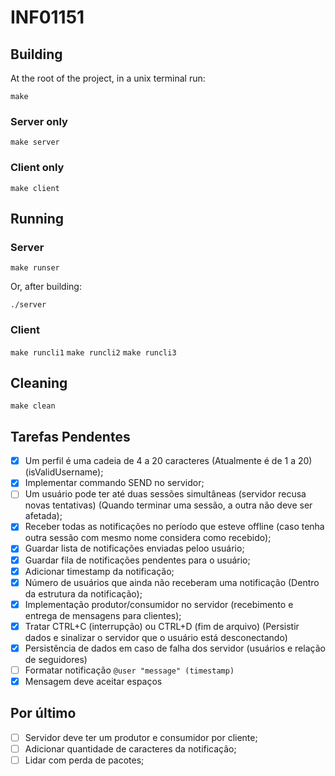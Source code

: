 # INF01151

## Building

At the root of the project, in a unix terminal run:

`make`

### Server only

`make server`

### Client only

`make client`

## Running

### Server

`make runser`

Or, after building:

`./server`

### Client

`make runcli1`
`make runcli2`
`make runcli3`

## Cleaning

`make clean`

## Tarefas Pendentes

- [x] Um perfil é uma cadeia de 4 a 20 caracteres (Atualmente é de 1 a 20) (isValidUsername);
- [x] Implementar commando SEND no servidor;
- [ ] Um usuário pode ter até duas sessões simultâneas (servidor recusa novas tentativas) (Quando terminar uma sessão, a outra não deve ser afetada);
- [x] Receber todas as notificações no período que esteve offline (caso tenha outra sessão com mesmo nome considera como recebido);
- [x] Guardar lista de notificações enviadas peloo usuário;
- [x] Guardar fila de notificações pendentes para o usuário;
- [x] Adicionar timestamp da notificação;
- [x] Número de usuários que ainda não receberam uma notificação (Dentro da estrutura da notificação);
- [x] Implementação produtor/consumidor no servidor (recebimento e entrega de mensagens para clientes);
- [x] Tratar CTRL+C (interrupção) ou CTRL+D (fim de arquivo) (Persistir dados e sinalizar o servidor que o usuário está desconectando)
- [x] Persistência de dados em caso de falha dos servidor (usuários e relação de seguidores)
- [ ] Formatar notificação `@user "message" (timestamp)`
- [x] Mensagem deve aceitar espaços

## Por último

- [ ] Servidor deve ter um produtor e consumidor por cliente;
- [ ] Adicionar quantidade de caracteres da notificação;
- [ ] Lidar com perda de pacotes;
